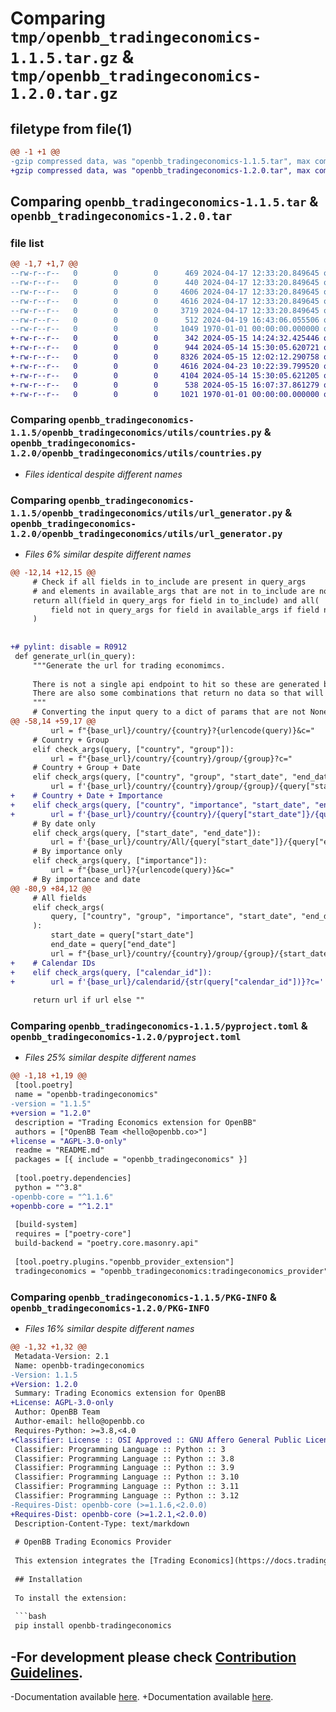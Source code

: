 # Comparing `tmp/openbb_tradingeconomics-1.1.5.tar.gz` & `tmp/openbb_tradingeconomics-1.2.0.tar.gz`

## filetype from file(1)

```diff
@@ -1 +1 @@
-gzip compressed data, was "openbb_tradingeconomics-1.1.5.tar", max compression
+gzip compressed data, was "openbb_tradingeconomics-1.2.0.tar", max compression
```

## Comparing `openbb_tradingeconomics-1.1.5.tar` & `openbb_tradingeconomics-1.2.0.tar`

### file list

```diff
@@ -1,7 +1,7 @@
--rw-r--r--   0        0        0      469 2024-04-17 12:33:20.849645 openbb_tradingeconomics-1.1.5/README.md
--rw-r--r--   0        0        0      440 2024-04-17 12:33:20.849645 openbb_tradingeconomics-1.1.5/openbb_tradingeconomics/__init__.py
--rw-r--r--   0        0        0     4606 2024-04-17 12:33:20.849645 openbb_tradingeconomics-1.1.5/openbb_tradingeconomics/models/economic_calendar.py
--rw-r--r--   0        0        0     4616 2024-04-17 12:33:20.849645 openbb_tradingeconomics-1.1.5/openbb_tradingeconomics/utils/countries.py
--rw-r--r--   0        0        0     3719 2024-04-17 12:33:20.849645 openbb_tradingeconomics-1.1.5/openbb_tradingeconomics/utils/url_generator.py
--rw-r--r--   0        0        0      512 2024-04-19 16:43:06.055506 openbb_tradingeconomics-1.1.5/pyproject.toml
--rw-r--r--   0        0        0     1049 1970-01-01 00:00:00.000000 openbb_tradingeconomics-1.1.5/PKG-INFO
+-rw-r--r--   0        0        0      342 2024-05-15 14:24:32.425446 openbb_tradingeconomics-1.2.0/README.md
+-rw-r--r--   0        0        0      944 2024-05-14 15:30:05.620721 openbb_tradingeconomics-1.2.0/openbb_tradingeconomics/__init__.py
+-rw-r--r--   0        0        0     8326 2024-05-15 12:02:12.290758 openbb_tradingeconomics-1.2.0/openbb_tradingeconomics/models/economic_calendar.py
+-rw-r--r--   0        0        0     4616 2024-04-23 10:22:39.799520 openbb_tradingeconomics-1.2.0/openbb_tradingeconomics/utils/countries.py
+-rw-r--r--   0        0        0     4104 2024-05-14 15:30:05.621205 openbb_tradingeconomics-1.2.0/openbb_tradingeconomics/utils/url_generator.py
+-rw-r--r--   0        0        0      538 2024-05-15 16:07:37.861279 openbb_tradingeconomics-1.2.0/pyproject.toml
+-rw-r--r--   0        0        0     1021 1970-01-01 00:00:00.000000 openbb_tradingeconomics-1.2.0/PKG-INFO
```

### Comparing `openbb_tradingeconomics-1.1.5/openbb_tradingeconomics/utils/countries.py` & `openbb_tradingeconomics-1.2.0/openbb_tradingeconomics/utils/countries.py`

 * *Files identical despite different names*

### Comparing `openbb_tradingeconomics-1.1.5/openbb_tradingeconomics/utils/url_generator.py` & `openbb_tradingeconomics-1.2.0/openbb_tradingeconomics/utils/url_generator.py`

 * *Files 6% similar despite different names*

```diff
@@ -12,14 +12,15 @@
     # Check if all fields in to_include are present in query_args
     # and elements in available_args that are not in to_include are not present in query_args
     return all(field in query_args for field in to_include) and all(
         field not in query_args for field in available_args if field not in to_include
     )
 
 
+# pylint: disable = R0912
 def generate_url(in_query):
     """Generate the url for trading economimcs.
 
     There is not a single api endpoint to hit so these are generated based on the combinations.
     There are also some combinations that return no data so that will return an empty string.
     """
     # Converting the input query to a dict of params that are not None
@@ -58,14 +59,17 @@
         url = f"{base_url}/country/{country}?{urlencode(query)}&c="
     # Country + Group
     elif check_args(query, ["country", "group"]):
         url = f"{base_url}/country/{country}/group/{group}?c="
     # Country + Group + Date
     elif check_args(query, ["country", "group", "start_date", "end_date"]):
         url = f'{base_url}/country/{country}/group/{group}/{query["start_date"]}/{query["end_date"]}?c='
+    # Country + Date + Importance
+    elif check_args(query, ["country", "importance", "start_date", "end_date"]):
+        url = f'{base_url}/country/{country}/{query["start_date"]}/{query["end_date"]}?{urlencode(query)}&c='
     # By date only
     elif check_args(query, ["start_date", "end_date"]):
         url = f'{base_url}/country/All/{query["start_date"]}/{query["end_date"]}?c='
     # By importance only
     elif check_args(query, ["importance"]):
         url = f"{base_url}?{urlencode(query)}&c="
     # By importance and date
@@ -80,9 +84,12 @@
     # All fields
     elif check_args(
         query, ["country", "group", "importance", "start_date", "end_date"]
     ):
         start_date = query["start_date"]
         end_date = query["end_date"]
         url = f"{base_url}/country/{country}/group/{group}/{start_date}/{end_date}?{urlencode(query)}&c="
+    # Calendar IDs
+    elif check_args(query, ["calendar_id"]):
+        url = f'{base_url}/calendarid/{str(query["calendar_id"])}?c='
 
     return url if url else ""
```

### Comparing `openbb_tradingeconomics-1.1.5/pyproject.toml` & `openbb_tradingeconomics-1.2.0/pyproject.toml`

 * *Files 25% similar despite different names*

```diff
@@ -1,18 +1,19 @@
 [tool.poetry]
 name = "openbb-tradingeconomics"
-version = "1.1.5"
+version = "1.2.0"
 description = "Trading Economics extension for OpenBB"
 authors = ["OpenBB Team <hello@openbb.co>"]
+license = "AGPL-3.0-only"
 readme = "README.md"
 packages = [{ include = "openbb_tradingeconomics" }]
 
 [tool.poetry.dependencies]
 python = "^3.8"
-openbb-core = "^1.1.6"
+openbb-core = "^1.2.1"
 
 [build-system]
 requires = ["poetry-core"]
 build-backend = "poetry.core.masonry.api"
 
 [tool.poetry.plugins."openbb_provider_extension"]
 tradingeconomics = "openbb_tradingeconomics:tradingeconomics_provider"
```

### Comparing `openbb_tradingeconomics-1.1.5/PKG-INFO` & `openbb_tradingeconomics-1.2.0/PKG-INFO`

 * *Files 16% similar despite different names*

```diff
@@ -1,32 +1,32 @@
 Metadata-Version: 2.1
 Name: openbb-tradingeconomics
-Version: 1.1.5
+Version: 1.2.0
 Summary: Trading Economics extension for OpenBB
+License: AGPL-3.0-only
 Author: OpenBB Team
 Author-email: hello@openbb.co
 Requires-Python: >=3.8,<4.0
+Classifier: License :: OSI Approved :: GNU Affero General Public License v3
 Classifier: Programming Language :: Python :: 3
 Classifier: Programming Language :: Python :: 3.8
 Classifier: Programming Language :: Python :: 3.9
 Classifier: Programming Language :: Python :: 3.10
 Classifier: Programming Language :: Python :: 3.11
 Classifier: Programming Language :: Python :: 3.12
-Requires-Dist: openbb-core (>=1.1.6,<2.0.0)
+Requires-Dist: openbb-core (>=1.2.1,<2.0.0)
 Description-Content-Type: text/markdown
 
 # OpenBB Trading Economics Provider
 
 This extension integrates the [Trading Economics](https://docs.tradingeconomics.com/) data provider into the OpenBB SDK.
 
 ## Installation
 
 To install the extension:
 
 ```bash
 pip install openbb-tradingeconomics
 ```
 
-For development please check [Contribution Guidelines](https://github.com/OpenBB-finance/OpenBBTerminal/blob/develop/openbb_platform/CONTRIBUTING.md).
-
-Documentation available [here](https://docs.openbb.co/platform).
+Documentation available [here](https://docs.openbb.co/platform/development/contributing).
```

